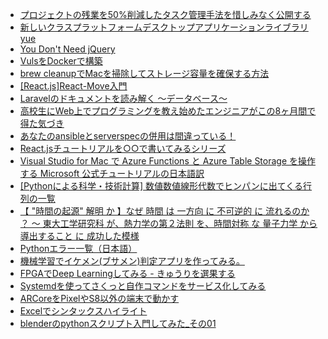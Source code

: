 - [プロジェクトの残業を50%削減したタスク管理手法を惜しみなく公開する](http://qiita.com/0w0/items/0b287be30af6539ac5e9)
- [新しいクラスプラットフォームデスクトップアプリケーションライブラリ yue](http://qiita.com/akameco/items/2eac88f577a307b870b9)
- [You Don't Need jQuery](http://qiita.com/tatesuke/items/b9548dd484b01b139b74)
- [VulsをDockerで構築](http://qiita.com/quickguard/items/91b7f2a53d05cc8bf04e)
- [brew cleanupでMacを掃除してストレージ容量を確保する方法](http://qiita.com/akameco/items/9e5026e892661b75e7b3)
- [[React.js]React-Move入門](http://qiita.com/freestylead/items/e61f0ef1b5ccdf6ea484)
- [Laravelのドキュメントを読み解く 〜データベース〜](http://qiita.com/yunomi/items/2283a1d3069bcd5b5e0b)
- [高校生にWeb上でプログラミングを教え始めたエンジニアがこの8ヶ月間で得た気づき](http://qiita.com/sifue/items/7e7c7867b64ce9742aee)
- [あなたのansibleとserverspecの併用は間違っている！](http://qiita.com/aintek/items/5d40f78dcc7cbd6f7d15)
- [React.jsチュートリアルを○○で書いてみるシリーズ](http://qiita.com/raccy/items/ea8dd24527aa2c454f53)
- [Visual Studio for Mac で Azure Functions と Azure Table Storage を操作する Microsoft 公式チュートリアルの日本語訳](http://qiita.com/toshi0607/items/c21a2da2c2c99283d2ee)
- [[Pythonによる科学・技術計算] 数値数値線形代数でヒンパンに出てくる行列の一覧](http://qiita.com/sci_Haru/items/7f7f8fc67d918388141a)
- [【 "時間の起源" 解明 か 】なぜ 時間 は 一方向 に 不可逆的 に 流れるのか ？ ～ 東大工学研究科 が、熱力学の第２法則 を、時間対称 な 量子力学 から 導出すること に 成功した模様](http://qiita.com/HirofumiYashima/items/2837874b189094d96725)
- [Pythonエラー一覧（日本語）](http://qiita.com/soutarrr7/items/84e529d87aa3b3a9adcb)
- [機械学習でイケメン(ブサメン)判定アプリを作ってみる。](http://qiita.com/believe2200/items/c4858507f9d270797666)
- [FPGAでDeep Learningしてみる - きゅうりを選果する](http://qiita.com/ykshr/items/08147098516a45203761)
- [Systemdを使ってさくっと自作コマンドをサービス化してみる](http://qiita.com/DQNEO/items/0b5d0bc5d3cf407cb7ff)
- [ARCoreをPixelやS8以外の端末で動かす](http://qiita.com/satoshi_noda/items/c9583f6cf318a198bb6d)
- [Excelでシンタックスハイライト](http://qiita.com/wonderful_panda/items/8b3f6f4a5d8da9e2feae)
- [blenderのpythonスクリプト入門してみた_その01](http://qiita.com/muripo_life/items/42d7f49aa99077f52cb0)

